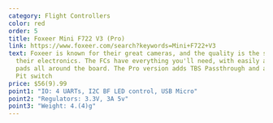 ```yaml
---
category: Flight Controllers
color: red
order: 5
title: Foxeer Mini F722 V3 (Pro)
link: https://www.foxeer.com/search?keywords=Mini+F722+V3
text: Foxeer is known for their great cameras, and the quality is the same for
  their electronics. The FCs have everything you'll need, with easily accessible
  pads all around the board. The Pro version adds TBS Passthrough and a hardware
  Pit switch
price: $56(9).99
point1: "IO: 4 UARTs, I2C BF LED control, USB Micro"
point2: "Regulators: 3.3V, 3A 5v"
point3: "Weight: 4.(4)g"
---
```


